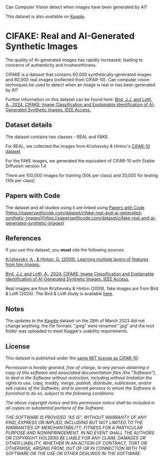 Can Computer Vision detect when images have been generated by AI?

This dataset is also available on [Kaggle](https://www.kaggle.com/datasets/birdy654/cifake-real-and-ai-generated-synthetic-images).

# CIFAKE: Real and AI-Generated Synthetic Images
The quality of AI-generated images has rapidly increased, leading to concerns of authenticity and trustworthiness.

CIFAKE is a dataset that contains 60,000 synthetically-generated images and 60,000 real images (collected from CIFAR-10). Can computer vision techniques be used to detect when an image is real or has been generated by AI?

Further information on this dataset can be found here: [Bird, J.J. and Lotfi, A., 2024. CIFAKE: Image Classification and Explainable Identification of AI-Generated Synthetic Images. IEEE Access.](https://ieeexplore.ieee.org/abstract/document/10409290)


## Dataset details
The dataset contains two classes - REAL and FAKE. 

For REAL, we collected the images from Krizhevsky & Hinton's [CIFAR-10 dataset](https://www.cs.toronto.edu/~kriz/cifar.html)

For the FAKE images, we generated the equivalent of CIFAR-10 with Stable Diffusion version 1.4

There are 100,000 images for training (50k per class) and 20,000 for testing (10k per class)

## Papers with Code
The dataset and all studies using it are linked using [Papers with Code](https://paperswithcode.com/dataset/cifake-real-and-ai-generated-synthetic-images)
[https://paperswithcode.com/dataset/cifake-real-and-ai-generated-synthetic-images](https://paperswithcode.com/dataset/cifake-real-and-ai-generated-synthetic-images)


## References
If you use this dataset, you **must** cite the following sources

[Krizhevsky, A., & Hinton, G. (2009). Learning multiple layers of features from tiny images.](https://www.cs.toronto.edu/~kriz/learning-features-2009-TR.pdfl)

[Bird, J.J. and Lotfi, A., 2024. CIFAKE: Image Classification and Explainable Identification of AI-Generated Synthetic Images. IEEE Access.](https://ieeexplore.ieee.org/abstract/document/10409290)

Real images are from Krizhevsky & Hinton (2009), fake images are from Bird & Lotfi (2024). The Bird & Lotfi study is available [here](https://ieeexplore.ieee.org/abstract/document/10409290).

## Notes

The updates to the [Kaggle](https://www.kaggle.com/datasets/birdy654/cifake-real-and-ai-generated-synthetic-images) dataset on the 28th of March 2023 did not change anything; the file formats ".jpeg" were renamed ".jpg" and the root folder was uploaded to meet Kaggle's usability requirements.

## License
This dataset is published under the [same MIT license as CIFAR-10](https://github.com/wichtounet/cifar-10/blob/master/LICENSE):

*Permission is hereby granted, free of charge, to any person obtaining a copy of this software and associated documentation files (the "Software"), to deal in the Software without restriction, including without limitation the rights to use, copy, modify, merge, publish, distribute, sublicense, and/or sell copies of the Software, and to permit persons to whom the Software is furnished to do so, subject to the following conditions:*

*The above copyright notice and this permission notice shall be included in all copies or substantial portions of the Software.*

*THE SOFTWARE IS PROVIDED "AS IS", WITHOUT WARRANTY OF ANY KIND, EXPRESS OR IMPLIED, INCLUDING BUT NOT LIMITED TO THE WARRANTIES OF MERCHANTABILITY, FITNESS FOR A PARTICULAR PURPOSE AND NONINFRINGEMENT. IN NO EVENT SHALL THE AUTHORS OR COPYRIGHT HOLDERS BE LIABLE FOR ANY CLAIM, DAMAGES OR OTHER LIABILITY, WHETHER IN AN ACTION OF CONTRACT, TORT OR OTHERWISE, ARISING FROM, OUT OF OR IN CONNECTION WITH THE SOFTWARE OR THE USE OR OTHER DEALINGS IN THE SOFTWARE.*
